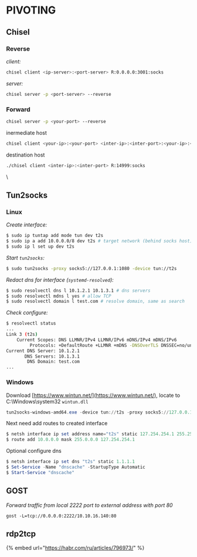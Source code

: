 # PIVOTING

## Chisel

### Reverse

_client:_

```bash
chisel client <ip-server>:<port-server> R:0.0.0.0:3001:socks
```

_server:_

```bash
chisel server -p <port-server> --reverse
```

### Forward

```bash
chisel server -p <your-port> --reverse
```

inermediate host

```bash
chisel client <your-ip>:<your-port> <inter-ip>:<inter-port>:<your-ip>:<your-port>
```

destination host

```bash
./chisel client <inter-ip>:<inter-port> R:14999:socks
```

\


## Tun2socks

### Linux

_Create interface:_

```bash
$ sudo ip tuntap add mode tun dev t2s
$ sudo ip a add 10.0.0.0/8 dev t2s # target network (behind socks host)
$ sudo ip l set up dev t2s
```

_Start `tun2socks`:_

```bash
$ sudo tun2socks -proxy socks5://127.0.0.1:1080 -device tun://t2s
```

_Redact dns for interface (`systemd-resolved`):_

```bash
$ sudo resolvectl dns l 10.1.2.1 10.1.3.1 # dns servers
$ sudo resolvectl mdns l yes # allow TCP
$ sudo resolvectl domain l test.com # resolve domain, same as search
```

_Check configure:_

```bash
$ resolvectl status
...
Link 3 (t2s)
    Current Scopes: DNS LLMNR/IPv4 LLMNR/IPv6 mDNS/IPv4 mDNS/IPv6
         Protocols: +DefaultRoute +LLMNR +mDNS -DNSOverTLS DNSSEC=no/unsupported
Current DNS Server: 10.1.2.1
       DNS Servers: 10.1.3.1
        DNS Domain: test.com
...
```

### Windows

Download [https://www.wintun.net/](https://www.wintun.net/), locate to C:\Windows\system32 `wintun.dll`

```powershell
tun2socks-windows-amd64.exe -device tun://t2s -proxy socks5://127.0.0.1:1080
```

Next need add routes to created interface

```powershell
$ netsh interface ip set address name="t2s" static 127.254.254.1 255.255.255.255
$ route add 10.0.0.0 mask 255.0.0.0 127.254.254.1
```

Optional configure dns

```powershell
$ netsh interface ip set dns "t2s" static 1.1.1.1
$ Set-Service -Name "dnscache" -StartupType Automatic
$ Start-Service "dnscache"
```

## GOST

_Forward traffic from local 2222 port to external address with port 80_

```
gost -L=tcp://0.0.0.0:2222/10.10.16.140:80
```

## rdp2tcp

{% embed url="https://habr.com/ru/articles/796973/" %}

